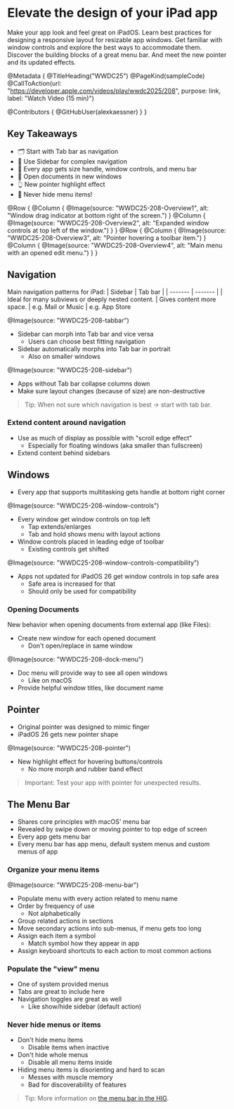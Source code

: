 # Elevate the design of your iPad app

Make your app look and feel great on iPadOS. Learn best practices for designing a responsive layout for resizable app windows. Get familiar with window controls and explore the best ways to accommodate them. Discover the building blocks of a great menu bar. And meet the new pointer and its updated effects.

@Metadata {
   @TitleHeading("WWDC25")
   @PageKind(sampleCode)
   @CallToAction(url: "https://developer.apple.com/videos/play/wwdc2025/208", purpose: link, label: "Watch Video (15 min)")

   @Contributors {
      @GitHubUser(alexkaessner)
   }
}

## Key Takeaways

- 🗂️ Start with Tab bar as navigation
- 🚏 Use Sidebar for complex navigation
- 🚥 Every app gets size handle, window controls, and menu bar
- 📄 Open documents in new windows
- 👆 New pointer highlight effect
- 🙈 Never hide menu items!

@Row {
    @Column {
        @Image(source: "WWDC25-208-Overview1", alt: "Window drag indicator at bottom right of the screen.")
    }
    @Column {
        @Image(source: "WWDC25-208-Overview2", alt: "Expanded window controls at top left of the window.")
    }
}
@Row {
    @Column {
        @Image(source: "WWDC25-208-Overview3", alt: "Pointer hovering a toolbar item.")
    }
    @Column {
        @Image(source: "WWDC25-208-Overview4", alt: "Main menu with an opened edit menu.")
    }
}

## Navigation
Main navigation patterns for iPad:
| Sidebar | Tab bar |
| ------- | ------- |
| Ideal for many subviews or deeply nested content. | Gives content more space.
| e.g. Mail or Music | e.g. App Store

@Image(source: "WWDC25-208-tabbar")

- Sidebar can morph into Tab bar and vice versa
    - Users can choose best fitting navigation
- Sidebar automatically morphs into Tab bar in portrait
    - Also on smaller windows

@Image(source: "WWDC25-208-sidebar")

- Apps without Tab bar collapse columns down
- Make sure layout changes (because of size) are non-destructive

> Tip:
When not sure which navigation is best → start with tab bar.

### Extend content around navigation
- Use as much of display as possible with "scroll edge effect"
    - Especially for floating windows (aka smaller than fullscreen)
- Extend content behind sidebars

## Windows
- Every app that supports multitasking gets handle at bottom right corner

@Image(source: "WWDC25-208-window-controls")

- Every window get window controls on top left
    - Tap extends/enlarges
    - Tab and hold shows menu with layout actions
- Window controls placed in leading edge of toolbar
    - Existing controls get shifted

@Image(source: "WWDC25-208-window-controls-compatibility")

- Apps not updated for iPadOS 26 get window controls in top safe area
    - Safe area is increased for that
    - Should only be used for compatibility

### Opening Documents
New behavior when opening documents from external app (like Files):
- Create new window for each opened document
    - Don't open/replace in same window

@Image(source: "WWDC25-208-dock-menu")

- Doc menu will provide way to see all open windows
    - Like on macOS
- Provide helpful window titles, like document name

## Pointer
- Original pointer was designed to mimic finger
- iPadOS 26 gets new pointer shape

@Image(source: "WWDC25-208-pointer")

- New highlight effect for hovering buttons/controls
    - No more morph and rubber band effect

> Important:
Test your app with pointer for unexpected results.

## The Menu Bar
- Shares core principles with macOS' menu bar
- Revealed by swipe down or moving pointer to top edge of screen
- Every app gets menu bar
- Every menu bar has app menu, default system menus and custom menus of app

### Organize your menu items

@Image(source: "WWDC25-208-menu-bar")

- Populate menu with every action related to menu name
- Order by frequency of use
    - Not alphabetically
- Group related actions in sections
- Move secondary actions into sub-menus, if menu gets too long
- Assign each item a symbol
    - Match symbol how they appear in app
- Assign keyboard shortcuts to each action to most common actions

### Populate the "view" menu
- One of system provided menus
- Tabs are great to include here
- Navigation toggles are great as well
    - Like show/hide sidebar (default action)

### Never hide menus or items
- Don't hide menu items
    - Disable items when inactive
- Don't hide whole menus
    - Disable all menu items inside
- Hiding menu items is disorienting and hard to scan
    - Messes with muscle memory
    - Bad for discoverability of features

> Tip:
More information on [the menu bar in the HIG](https://developer.apple.com/design/human-interface-guidelines/the-menu-bar).
